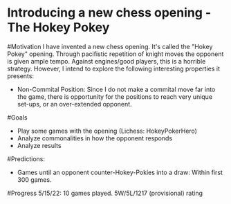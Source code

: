 # Introducing a new chess opening - The Hokey Pokey

#Motivation
I have invented a new chess opening. It's called the "Hokey Pokey" opening. Through pacifistic repetition of knight moves the opponent is given ample tempo. Against engines/good players, this is a horrible strategy. However, I intend to explore the following interesting properties it presents:
- Non-Commital Position: Since I do not make a commital move far into the game, there is opportunity for the positions to reach very unique set-ups, or an over-extended opponent.

#Goals
- Play some games with the opening (Lichess: HokeyPokerHero)
- Analyze commonalities in how the opponent responds
- Analyze results

#Predictions:
- Games until an opponent counter-Hokey-Pokies into a draw: Within first 300 games.


#Progress
5/15/22: 10 games played. 5W/5L/1217 (provisional) rating
